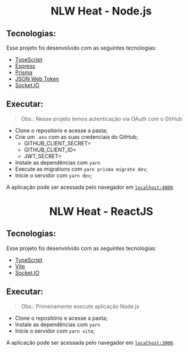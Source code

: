 <h1 align="center">NLW Heat - Node.js</h1>


## Tecnologias:

Esse projeto foi desenvolvido com as seguintes tecnologias:

- [TypeScript](https://www.typescriptlang.org/)
- [Express](https://expressjs.com/pt-br/)
- [Prisma](https://www.prisma.io/)
- [JSON Web Token](https://jwt.io/)
- [Socket.IO](https://socket.io/)

## Executar:

> Obs.: Nesse projeto temos autenticação via OAuth com o GitHub

- Clone o repositório e acesse a pasta;
- Crie um `.env`  com as suas credenciais do GitHub;
  - GITHUB_CLIENT_SECRET=
  - GITHUB_CLIENT_ID=
  - JWT_SECRET=
- Instale as dependências com `yarn`
- Execute as migrations com `yarn prisma migrate dev`;
- Inicie o servidor com `yarn dev`;

A aplicação pode ser acessada pelo navegador em [`localhost:4000`](http://localhost:4000).



<h1 align="center">NLW Heat - ReactJS</h1>

## Tecnologias:

Esse projeto foi desenvolvido com as seguintes tecnologias:

* [TypeScript](https://www.typescriptlang.org/)
* [Vite](https://vitejs.dev/)
* [Socket.IO](https://socket.io/)

## Executar:

> Obs.: Primeiramente execute aplicação Node.js

* Clone o repositório e acesse a pasta;
* Instale as dependências com `yarn`
* Inicie o servidor com `yarn vite`;

A aplicação pode ser acessada pelo navegador em [`localhost:3000`](http://localhost:3000).


